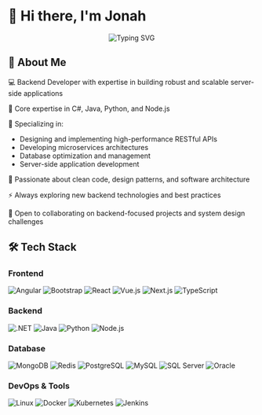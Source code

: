 # 👋 Hi there, I'm Jonah

<div align="center">
  <img src="https://readme-typing-svg.herokuapp.com?font=Fira+Code&weight=500&size=40&pause=1000&color=6CD5F7&center=true&vCenter=true&width=600&height=100&lines=Full-Stack+Developer;AI+Enthusiast;Problem+Solver" alt="Typing SVG" />
</div>

## 🌟 About Me

💻 Backend Developer with expertise in building robust and scalable server-side applications  

🔨 Core expertise in C#, Java, Python, and Node.js  

🎯 Specializing in:
  - Designing and implementing high-performance RESTful APIs
  - Developing microservices architectures
  - Database optimization and management
  - Server-side application development
    
🌱 Passionate about clean code, design patterns, and software architecture

⚡ Always exploring new backend technologies and best practices

🤝 Open to collaborating on backend-focused projects and system design challenges

## 🛠️ Tech Stack

### Frontend
![Angular](https://img.shields.io/badge/-Angular-DD0031?style=flat-square&logo=angular&logoColor=white)
![Bootstrap](https://img.shields.io/badge/-Bootstrap-7952B3?style=flat-square&logo=bootstrap&logoColor=white)
![React](https://img.shields.io/badge/-React-61DAFB?style=flat-square&logo=react&logoColor=black)
![Vue.js](https://img.shields.io/badge/-Vue.js-4FC08D?style=flat-square&logo=vue.js&logoColor=white)
![Next.js](https://img.shields.io/badge/-Next.js-000000?style=flat-square&logo=next.js&logoColor=white)
![TypeScript](https://img.shields.io/badge/-TypeScript-3178C6?style=flat-square&logo=typescript&logoColor=white)

### Backend
![.NET](https://img.shields.io/badge/-.NET-512BD4?style=flat-square&logo=.net&logoColor=white)
![Java](https://img.shields.io/badge/-Java-007396?style=flat-square&logo=java&logoColor=white)
![Python](https://img.shields.io/badge/-Python-3776AB?style=flat-square&logo=python&logoColor=white)
![Node.js](https://img.shields.io/badge/-Node.js-339933?style=flat-square&logo=node.js&logoColor=white)


### Database
![MongoDB](https://img.shields.io/badge/-MongoDB-47A248?style=flat-square&logo=mongodb&logoColor=white)
![Redis](https://img.shields.io/badge/-Redis-DC382D?style=flat-square&logo=redis&logoColor=white)
![PostgreSQL](https://img.shields.io/badge/-PostgreSQL-336791?style=flat-square&logo=postgresql&logoColor=white)
![MySQL](https://img.shields.io/badge/-MySQL-4479A1?style=flat-square&logo=mysql&logoColor=white)
![SQL Server](https://img.shields.io/badge/-SQL%20Server-CC2927?style=flat-square&logo=microsoft-sql-server&logoColor=white)
![Oracle](https://img.shields.io/badge/-Oracle-F80000?style=flat-square&logo=oracle&logoColor=white)

### DevOps & Tools
![Linux](https://img.shields.io/badge/-Linux-FCC624?style=flat-square&logo=linux&logoColor=black)
![Docker](https://img.shields.io/badge/-Docker-2496ED?style=flat-square&logo=docker&logoColor=white)
![Kubernetes](https://img.shields.io/badge/-Kubernetes-326CE5?style=flat-square&logo=kubernetes&logoColor=white)
![Jenkins](https://img.shields.io/badge/-Jenkins-D24939?style=flat-square&logo=jenkins&logoColor=white)
